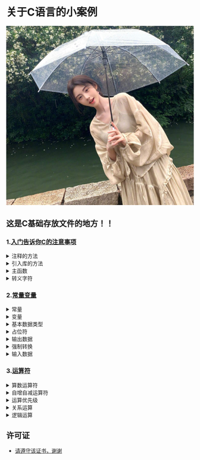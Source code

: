 # 关于C语言的小案例

<img src="https://github.com/sujiuer5201314/C/blob/main/%E5%94%AF%E4%BD%A0%E6%9C%80%E4%BA%89%E6%B0%94.jpg" style="pointer-events: none;">

## 这是C基础存放文件的地方！！

### 1.[入门告诉你C的注意事项](https://github.com/sujiuer5201314/C/tree/main/C/1)

<details>
<summary>注释的方法</summary>

- //单行注释
- 
- /*
-   多行注释
- */
</details>

<details>
<summary>引入库的方法</summary>

- #include <stdio.h>//打开一个工具库 stdio.h为库名
</details>

<details>
<summary>主函数</summary>

- int main()//主函数：程序的入口  有且只有一个，而且必须要有一个 (头文件)
- {
-    
-    return 0;//代码结束
- }
</details>

<details>
<summary>转义字符</summary>

- 例：\n  转义字符 意为跨行
</details>

### 2.[常量变量](https://github.com/sujiuer5201314/C/tree/main/C/2)

<details>
<summary>常量</summary>

- 常量：不可被改变的量
- 如：
- 1 2 3 4 5 6 7 8 9 0
- 0.0 0.1 0.2
- a b c d
- '1' '2' '3' 'a' 'b' 'c'
- "abcd" "bilbil"
- \n \t

符号常量：用一个符号代表一个常量，可以让使用常量时更加清楚，做到一改全改
例：
- #define Π 3.1415926
- 
- 地址常量：如HP(血量)的地址
</details>

<details>
<summary>变量</summary>

- 变量：可以改变的量
- 要存什么类型的数据，就要用什么类型的定义一个变量来存
- 定义变量格式：类型  变量名(标识符)
- 变量名字可以包含字母 数字 英文下划线，且不可以数字开头
</details>

<details>
<summary>基本数据类型</summary>

- 基本数据类型：
- int （整型）
-    整形变量：存整数
-    这一步叫初始化
-    int HP = 100;
-    int Age = 26;
-    int Class_Age;
-    Class_Age = 5;赋值操作
- 
- char （字符型）
-    单个字符'a'
-    多个字符"abcd"
-    字符可以和数字相互转换 ASCII表
-    char ch ='a'
-    转换整型 ch = 65；也就是字符a
-    
-    转换字符型
-    int b;
-    b = ch;//隐示转换
-    ch =(int)ch;//强制转换

- 浮点型分两种
-    float （单精度浮点型） 
-    精确到小数点6-7位
-    float x = 1.23456f;//f不影响值表示x是float类型，编译器默认x是double类型
- 
-    double(双精度浮点型)
-    精确到小数点16-17位
- 
- long (长整型)
- 
- 
- short (短整型)
- 
- 
</details>

<details>
<summary>占位符</summary>

- 格式占位符：将输出的数据转换成指定的格式输出    
-      printf("格式占位符",变量);
-      类型             格式占位符
-      int                 %d
-      char                %c
-      float               %f
-      double              %lf
</details>

<details>
<summary>输出数据</summary>

- 输出使用
- 
-    int a = 10;
-    printf("%d\n",a);
- 
-    char b = 'a';
-    printf("%c\n",b);
</details>

<details>
<summary>强制转换</summary>

- 强制转换
-    int j = 'a';
-    printf("%d\n",j);
- 
-    double k = (int) 'a';
-    printf("%lf\n",k);
</details>

<details>
<summary>输入数据</summary>

- 1：
- 定义变量
-    int f;
-    char g;
- 
- 获取输入的按键
-    scanf("%d\n%c\n",&f,&g);
- 
- 输出数据
-    printf("%d\n%c\n",f,g);
- 
- 2：
- 定义变量
-    char h;
- 
- 获取键盘数据
-    h = getchar();
- 
- 也是输出数据
-    putchar(h);
</details>

### 3.[运算符](https://github.com/sujiuer5201314/C/tree/main/C/3)

<details>
<summary>算数运算符</summary>

- +(加) —(减) *(乘) /(除) %(余)
- %(余)：
- 5/3=1剩余2
- %=2
</details>

<details>
<summary>自增自减运算符</summary>

- ++i：先加了1在使用i的值
- --i：先减了1在使用i的值
- i++：先使用了i的值后加1
- i--：先使用了i的值后减1
</details>

<details>
<summary>运算优先级</summary>

- 例子：
- a = a++ +1
- a++ 在第二级
- +1 在第三级
- 所以优先算a++后算+1

- 注：其余运算可在网上找到
</details>

<details>
<summary>关系运算</summary>

- 关系运算符：
- >(大于) >=(大于等于) <(小于) <=(小于等于) ==(等于) !=(不等于)
- 判断表达结果只有2种 真(1) 假(2)
</details>

<details>
<summary>逻辑运算</summary>

- 逻辑运算符：
- 逻辑与：&& (结果都为真输出才为真)
- 逻辑或：|| (随意一个结果为真那输出也是真)
- 逻辑非：! (如果结果为真，输出反之为假)
</details>

## 许可证
- [请遵守该证书，谢谢](https://github.com/sujiuer5201314/C/blob/main/README.md)